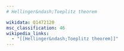 ```yaml
---
# Hellinger&ndash;Toeplitz theorem

wikidata: Q1472120
msc_classification: 46
wikipedia_links:
  - "[[Hellinger&ndash;Toeplitz theorem]]"
---
```

